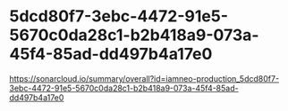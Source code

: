 # 5dcd80f7-3ebc-4472-91e5-5670c0da28c1-b2b418a9-073a-45f4-85ad-dd497b4a17e0
https://sonarcloud.io/summary/overall?id=iamneo-production_5dcd80f7-3ebc-4472-91e5-5670c0da28c1-b2b418a9-073a-45f4-85ad-dd497b4a17e0
